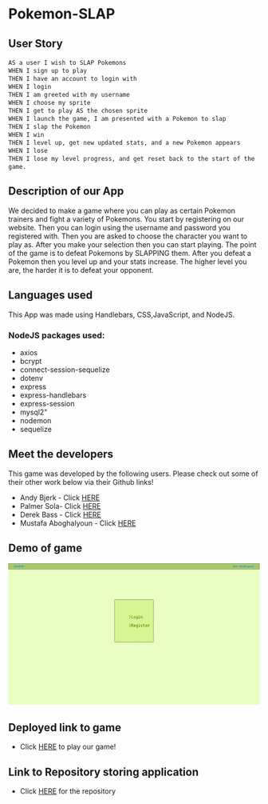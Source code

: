# Pokemon-SLAP

## User Story

```
AS a user I wish to SLAP Pokemons
WHEN I sign up to play
THEN I have an account to login with
WHEN I login
THEN I am greeted with my username
WHEN I choose my sprite
THEN I get to play AS the chosen sprite
WHEN I launch the game, I am presented with a Pokemon to slap
THEN I slap the Pokemon
WHEN I win
THEN I level up, get new updated stats, and a new Pokemon appears
WHEN I lose
THEN I lose my level progress, and get reset back to the start of the game.
```

## Description of our App

We decided to make a game where you can play as certain Pokemon trainers and fight a variety of Pokemons. You start by registering on our website. Then you can login using the username and password you registered with. Then you are asked to choose the character you want to play as. After you make your selection then you can start playing. The point of the game is to defeat Pokemons by SLAPPING them. After you defeat a Pokemon then you level up and your stats increase. The higher level you are, the harder it is to defeat your opponent.

## Languages used

This App was made using Handlebars, CSS,JavaScript, and NodeJS.

### NodeJS packages used:

- axios
- bcrypt
- connect-session-sequelize
- dotenv
- express
- express-handlebars
- express-session
- mysql2"
- nodemon
- sequelize

## Meet the developers

This game was developed by the following users. Please check out some of their other work below via their Github links!

- Andy Bjerk - Click [HERE](https://github.com/savoryboi)
- Palmer Sola- Click [HERE](https://github.com/palmersola)
- Derek Bass - Click [HERE](https://github.com/Derjbass)
- Mustafa Aboghalyoun - Click [HERE](https://github.com/KappaMustafa)

## Demo of game

![Demo](./front/assets/Pokeslap_Gif.gif)

## Deployed link to game

- Click [HERE](https://github.com/palmersola/Pokemon-SLAP) to play our game!

## Link to Repository storing application

- Click [HERE](https://github.com/palmersola/Pokemon-SLAP) for the repository
